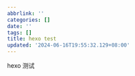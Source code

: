 ```yaml
---
abbrlink: ''
categories: []
date: ''
tags: []
title: hexo test
updated: '2024-06-16T19:55:32.129+08:00'
---
```

hexo 测试
